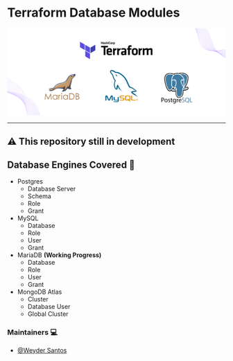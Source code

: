 # Terraform Database Modules

![logo](assets/logo.png)

---
## :warning: This repository still in development

## Database Engines Covered :hammer:

- Postgres
  - Database Server
  - Schema
  - Role
  - Grant
- MySQL
  - Database
  - Role
  - User
  - Grant
- MariaDB **(Working Progress)**
  - Database
  - Role
  - User
  - Grant
- MongoDB Atlas
  - Cluster
  - Database User
  - Global Cluster

### Maintainers :computer:

- [@Weyder Santos](https://github.com/orgs/gbprojectbr/people/weydersantos)
